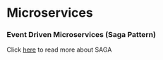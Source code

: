# Microservices
### Event Driven Microservices (Saga Pattern)
Click [here](/spring/spring-microservices/spring-saga/ms-sagapattern.md) to read more about SAGA
